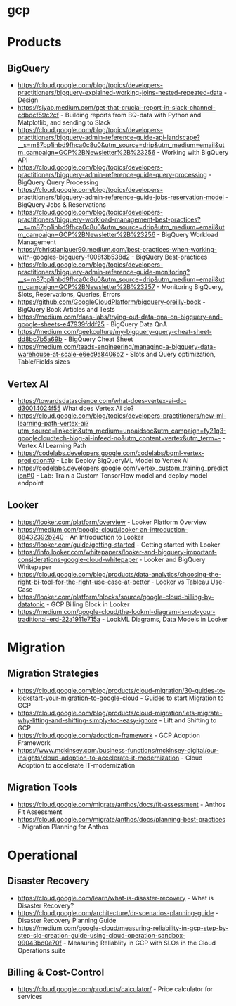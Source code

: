 # gcp

# Products

## BigQuery
* https://cloud.google.com/blog/topics/developers-practitioners/bigquery-explained-working-joins-nested-repeated-data - Design
* https://siyab.medium.com/get-that-crucial-report-in-slack-channel-cdbdcf59c2cf - Building reports from BQ-data with Python and Matplotlib, and sending to Slack 
* https://cloud.google.com/blog/topics/developers-practitioners/bigquery-admin-reference-guide-api-landscape?__s=m87pp1inbd9fhca0c8u0&utm_source=drip&utm_medium=email&utm_campaign=GCP%2BNewsletter%2B%23256 - Working with BigQuery API
* https://cloud.google.com/blog/topics/developers-practitioners/bigquery-admin-reference-guide-query-processing - BigQuery Query Processing
* https://cloud.google.com/blog/topics/developers-practitioners/bigquery-admin-reference-guide-jobs-reservation-model - BigQuery Jobs & Reservations
* https://cloud.google.com/blog/topics/developers-practitioners/bigquery-workload-management-best-practices?__s=m87pp1inbd9fhca0c8u0&utm_source=drip&utm_medium=email&utm_campaign=GCP%2BNewsletter%2B%23256 - BigQuery Workload Management
* https://christianlauer90.medium.com/best-practices-when-working-with-googles-bigquery-f008f3b538d2 - BigQuery Best-practices
* https://cloud.google.com/blog/topics/developers-practitioners/bigquery-admin-reference-guide-monitoring?__s=m87pp1inbd9fhca0c8u0&utm_source=drip&utm_medium=email&utm_campaign=GCP%2BNewsletter%2B%23257 - Monitoring BigQuery, Slots, Reservations, Queries, Errors
* https://github.com/GoogleCloudPlatform/bigquery-oreilly-book - BigQuery Book Articles and Tests
* https://medium.com/daas-labs/trying-out-data-qna-on-bigquery-and-google-sheets-e47939fddf25 - BigQuery Data QnA
* https://medium.com/geekculture/my-bigquery-query-cheat-sheet-dd8bc7b5a69b - BigQuery Cheat Sheet
* https://medium.com/teads-engineering/managing-a-bigquery-data-warehouse-at-scale-e6ec9a8406b2 - Slots and Query optimization, Table/Fields sizes

## Vertex AI
* https://towardsdatascience.com/what-does-vertex-ai-do-d30014024f55 What does Vertex AI do?
* https://cloud.google.com/blog/topics/developers-practitioners/new-ml-learning-path-vertex-ai?utm_source=linkedin&utm_medium=unpaidsoc&utm_campaign=fy21q3-googlecloudtech-blog-ai-infeed-no&utm_content=vertex&utm_term=- - Vertex AI Learning Path
* https://codelabs.developers.google.com/codelabs/bqml-vertex-prediction#0 - Lab: Deploy BigQueryML Model to Vertex AI
* https://codelabs.developers.google.com/vertex_custom_training_prediction#0 - Lab: Train a Custom TensorFlow model and deploy model endpoint

## Looker
* https://looker.com/platform/overview - Looker Platform Overview
* https://medium.com/google-cloud/looker-an-introduction-88432392b240 - An Introduction to Looker
* https://looker.com/guide/getting-started - Getting started with Looker
* https://info.looker.com/whitepapers/looker-and-bigquery-important-considerations-google-cloud-whitepaper - Looker and BigQuery Whitepaper
* https://cloud.google.com/blog/products/data-analytics/choosing-the-right-bi-tool-for-the-right-use-case-at-better - Looker vs Tableau Use-Case
* https://looker.com/platform/blocks/source/google-cloud-billing-by-datatonic - GCP Billing Block in Looker
* https://medium.com/google-cloud/the-lookml-diagram-is-not-your-traditional-erd-22a1911e715a - LookML Diagrams, Data Models in Looker



# Migration

## Migration Strategies
* https://cloud.google.com/blog/products/cloud-migration/30-guides-to-kickstart-your-migration-to-google-cloud - Guides to start Migration to GCP
* https://cloud.google.com/blog/products/cloud-migration/lets-migrate-why-lifting-and-shifting-simply-too-easy-ignore - Lift and Shifting to GCP
* https://cloud.google.com/adoption-framework - GCP Adoption Framework
* https://www.mckinsey.com/business-functions/mckinsey-digital/our-insights/cloud-adoption-to-accelerate-it-modernization - Cloud Adoption to accelerate IT-modernization

## Migration Tools
- https://cloud.google.com/migrate/anthos/docs/fit-assessment - Anthos Fit Assessment
- https://cloud.google.com/migrate/anthos/docs/planning-best-practices - Migration Planning for Anthos

# Operational

## Disaster Recovery
* https://cloud.google.com/learn/what-is-disaster-recovery - What is Disaster Recovery?
* https://cloud.google.com/architecture/dr-scenarios-planning-guide - Disaster Recovery Planning Guide
* https://medium.com/google-cloud/measuring-reliability-in-gcp-step-by-step-slo-creation-guide-using-cloud-operation-sandbox-99043bd0e70f - Measuring Reliablity in GCP with SLOs in the Cloud Operations suite

## Billing & Cost-Control
* https://cloud.google.com/products/calculator/ - Price calculator for services
